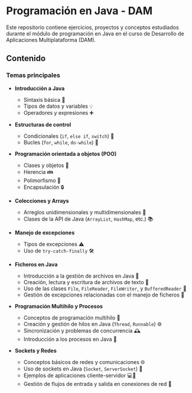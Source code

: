 # Programación en Java - DAM  

Este repositorio contiene ejercicios, proyectos y conceptos estudiados durante el módulo de programación en Java en el curso de Desarrollo de Aplicaciones Multiplataforma (DAM).  

## Contenido  

### Temas principales  
- **Introducción a Java**  
  - Sintaxis básica 📘  
  - Tipos de datos y variables 💡  
  - Operadores y expresiones ➕  

- **Estructuras de control**  
  - Condicionales (`if`, `else if`, `switch`) 🔄  
  - Bucles (`for`, `while`, `do-while`) 🔁  

- **Programación orientada a objetos (POO)**  
  - Clases y objetos 🧩  
  - Herencia 👪  
  - Polimorfismo 🔄  
  - Encapsulación 🔒  

- **Colecciones y Arrays**  
  - Arreglos unidimensionales y multidimensionales 🔢  
  - Clases de la API de Java (`ArrayList`, `HashMap`, etc.) 📚  

- **Manejo de excepciones**  
  - Tipos de excepciones ⚠️  
  - Uso de `try-catch-finally` 🛠️  

- **Ficheros en Java**  
  - Introducción a la gestión de archivos en Java 📂  
  - Creación, lectura y escritura de archivos de texto 📝  
  - Uso de las clases `File`, `FileReader`, `FileWriter`, y `BufferedReader` 📑  
  - Gestión de excepciones relacionadas con el manejo de ficheros 🚫  

- **Programación Multihilo y Procesos**  
  - Conceptos de programación multihilo 🧵  
  - Creación y gestión de hilos en Java (`Thread`, `Runnable`) ⚙️  
  - Sincronización y problemas de concurrencia 🕰️  
  - Introducción a los procesos en Java 🔄  

- **Sockets y Redes**  
  - Conceptos básicos de redes y comunicaciones 🌐  
  - Uso de sockets en Java (`Socket`, `ServerSocket`) 🔌  
  - Ejemplos de aplicaciones cliente-servidor 💻📡  
  - Gestión de flujos de entrada y salida en conexiones de red 🔗
